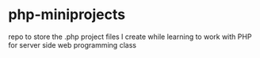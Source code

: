 # php-miniprojects

repo to store the .php project files I create while learning to work with PHP for server side web programming class
